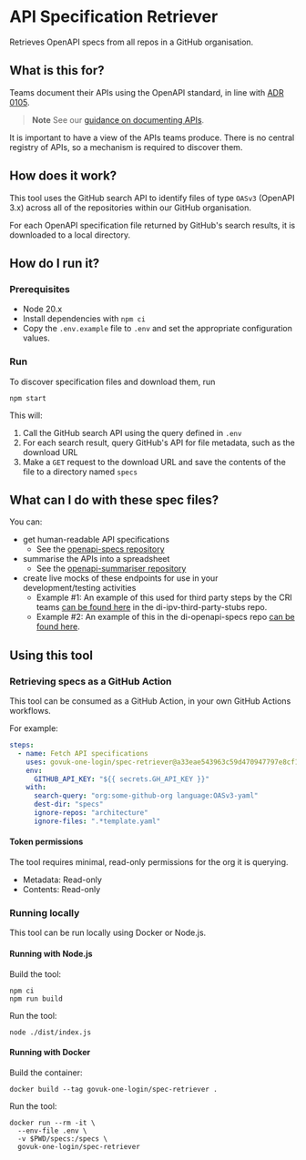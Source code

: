 # API Specification Retriever

Retrieves OpenAPI specs from all repos in a GitHub organisation.

## What is this for?

Teams document their APIs using the OpenAPI standard, in line with [ADR 0105](https://github.com/govuk-one-login/architecture/blob/main/adr/0105-open-standards-api-docs.md).

> **Note**
> See our [guidance on documenting APIs](https://govukverify.atlassian.net/wiki/spaces/DIWAY/pages/3658121299/Documenting+API+endpoints).

It is important to have a view of the APIs teams produce. There is no central registry of APIs, so a mechanism is required to discover them.

## How does it work?

This tool uses the GitHub search API to identify files of type `OASv3` (OpenAPI 3.x) across all of the repositories within our GitHub organisation.

For each OpenAPI specification file returned by GitHub's search results, it is downloaded to a local directory.

## How do I run it?

### Prerequisites

- Node 20.x
- Install dependencies with `npm ci`
- Copy the `.env.example` file to `.env` and set the appropriate configuration values.

### Run

To discover specification files and download them, run

```shell
npm start
```

This will:

1. Call the GitHub search API using the query defined in `.env`
2. For each search result, query GitHub's API for file metadata, such as the download URL
3. Make a `GET` request to the download URL and save the contents of the file to a directory named `specs`

## What can I do with these spec files?

You can:

- get human-readable API specifications
  - See the [openapi-specs repository](https://github.com/govuk-one-login/openapi-specs?tab=readme-ov-file#specifications)
- summarise the APIs into a spreadsheet
  - See the [openapi-summariser repository](https://github.com/govuk-one-login/openapi-summariser)
- create live mocks of these endpoints for use in your development/testing activities
  - Example #1: An example of this used for third party steps by the CRI teams [can be found here](https://github.com/alphagov/di-ipv-third-party-stubs) in the di-ipv-third-party-stubs repo.
  - Example #2: An example of this in the di-openapi-specs repo [can be found here](https://github.com/alphagov/di-openapi-specs/tree/main#mocks).

## Using this tool

### Retrieving specs as a GitHub Action

This tool can be consumed as a GitHub Action, in your own GitHub Actions workflows.

For example:

```yaml
steps:
  - name: Fetch API specifications
    uses: govuk-one-login/spec-retriever@a33eae543963c59d470947797e8cf1e59f3c6562
    env:
      GITHUB_API_KEY: "${{ secrets.GH_API_KEY }}"
    with:
      search-query: "org:some-github-org language:OASv3-yaml"
      dest-dir: "specs"
      ignore-repos: "architecture"
      ignore-files: ".*template.yaml"
```

#### Token permissions

The tool requires minimal, read-only permissions for the org it is querying.

* Metadata: Read-only
* Contents: Read-only

### Running locally

This tool can be run locally using Docker or Node.js.

#### Running with Node.js

Build the tool:

```shell
npm ci
npm run build
```

Run the tool:

```shell
node ./dist/index.js
```

#### Running with Docker

Build the container:

```shell
docker build --tag govuk-one-login/spec-retriever .
```

Run the tool:

```shell
docker run --rm -it \
  --env-file .env \
  -v $PWD/specs:/specs \
  govuk-one-login/spec-retriever
```
